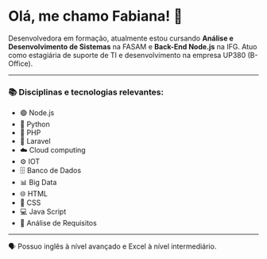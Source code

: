 # Olá, me chamo Fabiana! 👋

Desenvolvedora em formação, atualmente estou cursando **Análise e Desenvolvimento de Sistemas** na FASAM e **Back-End Node.js** na IFG. Atuo como estagiária de suporte de TI e desenvolvimento na empresa UP380 (B-Office).

---

### 📚 Disciplinas e tecnologias relevantes:
- 🟢 Node.js
- 🐍 Python
- 🐘 PHP
- 🚀 Laravel
- ☁️ Cloud computing
- ⚙️ IOT
- 🗄️ Banco de Dados
- 📊 Big Data
- 🌐 HTML
- 🎨 CSS
- 💻 Java Script
- 📝 Análise de Requisitos

---

🗣️ Possuo inglês à nível avançado e Excel à nível intermediário.
